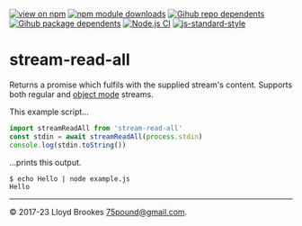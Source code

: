 [![view on npm](https://badgen.net/npm/v/stream-read-all)](https://www.npmjs.org/package/stream-read-all)
[![npm module downloads](https://badgen.net/npm/dt/stream-read-all)](https://www.npmjs.org/package/stream-read-all)
[![Gihub repo dependents](https://badgen.net/github/dependents-repo/75lb/stream-read-all)](https://github.com/75lb/stream-read-all/network/dependents?dependent_type=REPOSITORY)
[![Gihub package dependents](https://badgen.net/github/dependents-pkg/75lb/stream-read-all)](https://github.com/75lb/stream-read-all/network/dependents?dependent_type=PACKAGE)
[![Node.js CI](https://github.com/75lb/stream-read-all/actions/workflows/node.js.yml/badge.svg)](https://github.com/75lb/stream-read-all/actions/workflows/node.js.yml)
[![js-standard-style](https://img.shields.io/badge/code%20style-standard-brightgreen.svg)](https://github.com/feross/standard)

# stream-read-all

Returns a promise which fulfils with the supplied stream's content. Supports both regular and [object mode](https://nodejs.org/dist/latest-v19.x/docs/api/stream.html#object-mode) streams.

This example script...

```js
import streamReadAll from 'stream-read-all'
const stdin = await streamReadAll(process.stdin)
console.log(stdin.toString())
```

...prints this output.

```
$ echo Hello | node example.js
Hello
```

* * *

&copy; 2017-23 Lloyd Brookes <75pound@gmail.com>.
